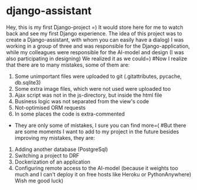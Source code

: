 # django-assistant
Hey, this is my first Django-project =) It would store here for me to watch back and see my first Django experience.
The idea of this project was to create a Django-assistant, with whom you can easily have a dialog) 
I was working in a group of three and was responsible for the Django-application,
while my colleagues were responsible for the AI-model and design (I was also participating in designing)
We realized it as we could=) 
#Now I realize that there are to many mistakes, some of them are:
1) Some unimportant files were uploaded to git (.gitattributes, pycache, db.sqlite3)
2) Some extra image files, which were not used were uploaded too
3) Ajax script was not in the js-directory, but inside the html file
4) Business logic was not separated from the view's code
5) Not-optimised ORM requests
6) In some places the code is extra-commented
 - They are only some of mistakes, I sure you can find more=(
 #But there are some moments I want to add to my project in the future besides improving my mistakes, they are:
 1) Adding another database (PostgreSql)
 2) Switching a project to DRF
 3) Dockerization of an application
 4) Configuring remote access to the AI-model (because it weights too much and I can't deploy it on free hosts like Heroku or PythonAnywhere)
 Wish me good luck)
